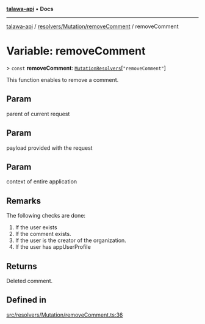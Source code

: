 [**talawa-api**](../../../../README.md) • **Docs**

***

[talawa-api](../../../../modules.md) / [resolvers/Mutation/removeComment](../README.md) / removeComment

# Variable: removeComment

\> `const` **removeComment**: [`MutationResolvers`](../../../../types/generatedGraphQLTypes/type-aliases/MutationResolvers.md)\[`"removeComment"`\]

This function enables to remove a comment.

## Param

parent of current request

## Param

payload provided with the request

## Param

context of entire application

## Remarks

The following checks are done:
1. If the user exists
2. If the comment exists.
3. If the user is the creator of the organization.
4. If the user has appUserProfile

## Returns

Deleted comment.

## Defined in

[src/resolvers/Mutation/removeComment.ts:36](https://github.com/PalisadoesFoundation/talawa-api/blob/f1c816bca43cc03a8c1bd303394e2550a50db017/src/resolvers/Mutation/removeComment.ts#L36)

